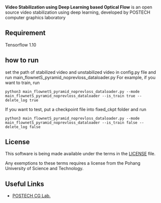 __Video Stabilization using Deep Learning based Optical Flow__ is an open source video stabilization using deep learning, developed by POSTECH computer graphics laboratory

## Requirement ##

Tensorflow 1.10

## how to run ##

set the path of stabilized video and unstabilized video in config.py file and run main_flownetS_pyramid_noprevloss_dataloader.py
For example, if you want to train, run
```
python3 main_flownetS_pyramid_noprevloss_dataloader.py --mode main_flownetS_pyramid_noprevloss_dataloader --is_train true --delete_log true
```
If you want to test, put a checkpoint file into fixed_ckpt folder and run
```
python3 main_flownetS_pyramid_noprevloss_dataloader.py --mode main_flownetS_pyramid_noprevloss_dataloader --is_train false --delete_log false
```
## License ##
This software is being made available under the terms in the [LICENSE](LICENSE) file.

Any exemptions to these terms requires a license from the Pohang University of Science and Technology.

## Useful Links ##

  * [POSTECH CG Lab.](http://cg.postech.ac.kr/)